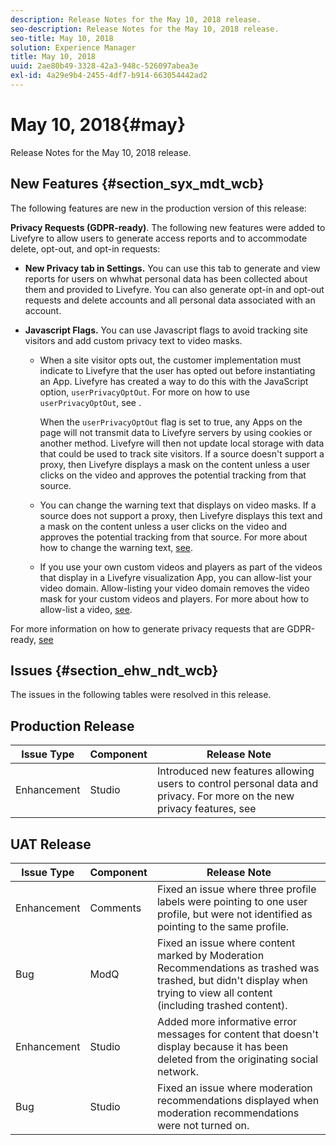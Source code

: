 ```yaml
---
description: Release Notes for the May 10, 2018 release.
seo-description: Release Notes for the May 10, 2018 release.
seo-title: May 10, 2018
solution: Experience Manager
title: May 10, 2018
uuid: 2ae80b49-3328-42a3-948c-526097abea3e
exl-id: 4a29e9b4-2455-4df7-b914-663054442ad2
---
```

# May 10, 2018{#may}

Release Notes for the May 10, 2018 release.

## New Features {#section_syx_mdt_wcb}

The following features are new in the production version of this release:

**Privacy Requests (GDPR-ready)**. The following new features were added to Livefyre to allow users to generate access reports and to accommodate delete, opt-out, and opt-in requests:

* **New Privacy tab in Settings.** You can use this tab to generate and view reports for users on whwhat personal data has been collected about them and provided to Livefyre. You can also generate opt-in and opt-out requests and delete accounts and all personal data associated with an account.
* **Javascript Flags.** You can use Javascript flags to avoid tracking site visitors and add custom privacy text to video masks.

  * When a site visitor opts out, the customer implementation must indicate to Livefyre that the user has opted out before instantiating an App. Livefyre has created a way to do this with the JavaScript option, `userPrivacyOptOut`. For more on how to use `userPrivacyOptOut`, see [](/help/using/c-settings-other/c-gdpr-compliance/c-gdpr-compliance.md#section_nmz_q3n_3db).

    When the `userPrivacyOptOut` flag is set to true, any Apps on the page will not transmit data to Livefyre servers by using cookies or another method. Livefyre will then not update local storage with data that could be used to track site visitors. If a source doesn't support a proxy, then Livefyre displays a mask on the content unless a user clicks on the video and approves the potential tracking from that source.
    
  * You can change the warning text that displays on video masks. If a source does not support a proxy, then Livefyre displays this text and a mask on the content unless a user clicks on the video and approves the potential tracking from that source. For more about how to change the warning text, [see](/help/using/c-settings-other/c-gdpr-compliance/c-gdpr-compliance.md#section_pb5_mnp_ldb).
  * If you use your own custom videos and players as part of the videos that display in a Livefyre visualization App, you can allow-list your video domain. Allow-listing your video domain removes the video mask for your custom videos and players. For more about how to allow-list a video, [see](/help/using/c-settings-other/c-gdpr-compliance/c-gdpr-compliance.md#section_bzp_pnp_ldb).

For more information on how to generate privacy requests that are GDPR-ready, [see](/help/using/c-settings-other/c-gdpr-compliance/c-gdpr-compliance.md#concept_q1l_r5s_rcb)

## Issues {#section_ehw_ndt_wcb}

The issues in the following tables were resolved in this release.

## Production Release

|  **Issue Type** | **Component** | **Release Note** |
|---|---|---|
|  Enhancement | Studio |Introduced new features allowing users to control personal data and privacy. For more on the new privacy features, see [](#c_rn/section_syx_mdt_wcb) |

## UAT Release

|  **Issue Type** | **Component** | **Release Note** |
|---|---|---|
|  Enhancement | Comments | Fixed an issue where three profile labels were pointing to one user profile, but were not identified as pointing to the same profile. |
|  Bug | ModQ | Fixed an issue where content marked by Moderation Recommendations as trashed was trashed, but didn't display when trying to view all content (including trashed content).  |
|  Enhancement | Studio | Added more informative error messages for content that doesn't display because it has been deleted from the originating social network.  |
|  Bug | Studio | Fixed an issue where moderation recommendations displayed when moderation recommendations were not turned on. |
